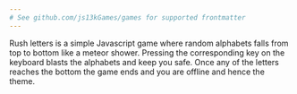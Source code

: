 ```yaml
---
# See github.com/js13kGames/games for supported frontmatter
---
```

Rush letters is a simple Javascript game where random alphabets falls from top to bottom like a meteor shower. Pressing the corresponding key on the keyboard blasts the alphabets and keep you safe. Once any of the letters reaches the bottom the game ends and you are offline and hence the theme.